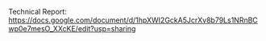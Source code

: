 Technical Report: https://docs.google.com/document/d/1hpXWI2GckA5JcrXv8b79Ls1NRnBCwp0e7mesO_XXcKE/edit?usp=sharing
